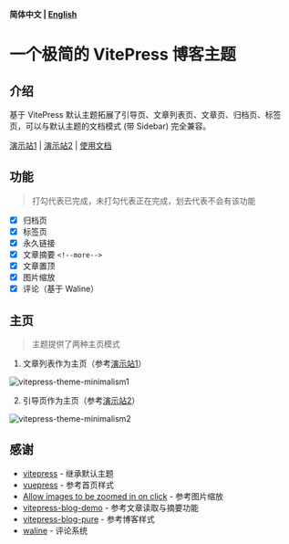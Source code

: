 **简体中文 | [English](/README_en-US.md)**

# 一个极简的 VitePress 博客主题

## 介绍

基于 VitePress 默认主题拓展了引导页、文章列表页、文章页、归档页、标签页，可以与默认主题的文档模式 (带 Sidebar) 完全兼容。

[演示站1](https://zhichao.org) | [演示站2](https://vitepress.tsx.us.kg) | [使用文档](https://zhichao.org/posts/minimalism.html)

## 功能

> 打勾代表已完成，未打勾代表正在完成，划去代表不会有该功能

- [x] 归档页
- [x] 标签页
- [x] 永久链接
- [x] 文章摘要 `<!--more-->`
- [x] 文章置顶
- [x] 图片缩放
- [x] 评论（基于 Waline）

## 主页

>  主题提供了两种主页模式

1. 文章列表作为主页（参考[演示站1](https://zhichao.org)）

![vitepress-theme-minimalism1](https://minio.zhichao.org/images/vitepress-theme-minimalism1.webp)

2. 引导页作为主页（参考[演示站2](https://vitepress.tsx.us.kg)）

![vitepress-theme-minimalism2](https://minio.zhichao.org/images/vitepress-theme-minimalism2.webp)

## 感谢

- [vitepress](https://github.com/vuejs/vitepress) - 继承默认主题
- [vuepress](https://github.com/vuejs/vuepress) - 参考首页样式
- [Allow images to be zoomed in on click](https://github.com/vuejs/vitepress/issues/854) - 参考图片缩放
- [vitepress-blog-demo](https://github.com/brc-dd/vitepress-blog-demo) - 参考文章读取与摘要功能
- [vitepress-blog-pure](https://github.com/airene/vitepress-blog-pure) - 参考博客样式
- [waline](https://github.com/walinejs/waline) - 评论系统